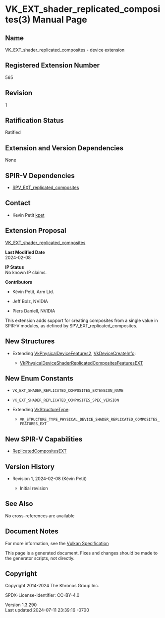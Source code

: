 # VK_EXT_shader_replicated_composites(3) Manual Page

## Name

VK_EXT_shader_replicated_composites - device extension



## <a href="#_registered_extension_number" class="anchor"></a>Registered Extension Number

565

## <a href="#_revision" class="anchor"></a>Revision

1

## <a href="#_ratification_status" class="anchor"></a>Ratification Status

Ratified

## <a href="#_extension_and_version_dependencies" class="anchor"></a>Extension and Version Dependencies

None

## <a href="#_spir_v_dependencies" class="anchor"></a>SPIR-V Dependencies

- [SPV_EXT_replicated_composites](https://htmlpreview.github.io/?https://github.com/KhronosGroup/SPIRV-Registry/blob/main/extensions/EXT/SPV_EXT_replicated_composites.html)

## <a href="#_contact" class="anchor"></a>Contact

- Kevin Petit <a
  href="https://github.com/KhronosGroup/Vulkan-Docs/issues/new?body=%5BVK_EXT_shader_replicated_composites%5D%20@kpet%0A*Here%20describe%20the%20issue%20or%20question%20you%20have%20about%20the%20VK_EXT_shader_replicated_composites%20extension*"
  target="_blank" rel="nofollow noopener"><em></em>kpet</a>

## <a href="#_extension_proposal" class="anchor"></a>Extension Proposal

[VK_EXT_shader_replicated_composites](https://github.com/KhronosGroup/Vulkan-Docs/tree/main/proposals/VK_EXT_shader_replicated_composites.adoc)

**Last Modified Date**  
2024-02-08

**IP Status**  
No known IP claims.

**Contributors**  
- Kévin Petit, Arm Ltd.

- Jeff Bolz, NVIDIA

- Piers Daniell, NVIDIA

This extension adds support for creating composites from a single value
in SPIR-V modules, as defined by SPV_EXT_replicated_composites.

## <a href="#_new_structures" class="anchor"></a>New Structures

- Extending [VkPhysicalDeviceFeatures2](https://registry.khronos.org/vulkan/specs/1.3-extensions/man/html/VkPhysicalDeviceFeatures2.html),
  [VkDeviceCreateInfo](https://registry.khronos.org/vulkan/specs/1.3-extensions/man/html/VkDeviceCreateInfo.html):

  - [VkPhysicalDeviceShaderReplicatedCompositesFeaturesEXT](https://registry.khronos.org/vulkan/specs/1.3-extensions/man/html/VkPhysicalDeviceShaderReplicatedCompositesFeaturesEXT.html)

## <a href="#_new_enum_constants" class="anchor"></a>New Enum Constants

- `VK_EXT_SHADER_REPLICATED_COMPOSITES_EXTENSION_NAME`

- `VK_EXT_SHADER_REPLICATED_COMPOSITES_SPEC_VERSION`

- Extending [VkStructureType](https://registry.khronos.org/vulkan/specs/1.3-extensions/man/html/VkStructureType.html):

  - `VK_STRUCTURE_TYPE_PHYSICAL_DEVICE_SHADER_REPLICATED_COMPOSITES_FEATURES_EXT`

## <a href="#_new_spir_v_capabilities" class="anchor"></a>New SPIR-V Capabilities

- <a
  href="https://registry.khronos.org/vulkan/specs/1.3-extensions/html/vkspec.html#spirvenv-capabilities-table-ReplicatedCompositesEXT"
  target="_blank" rel="noopener">ReplicatedCompositesEXT</a>

## <a href="#_version_history" class="anchor"></a>Version History

- Revision 1, 2024-02-08 (Kévin Petit)

  - Initial revision

## <a href="#_see_also" class="anchor"></a>See Also

No cross-references are available

## <a href="#_document_notes" class="anchor"></a>Document Notes

For more information, see the <a
href="https://registry.khronos.org/vulkan/specs/1.3-extensions/html/vkspec.html#VK_EXT_shader_replicated_composites"
target="_blank" rel="noopener">Vulkan Specification</a>

This page is a generated document. Fixes and changes should be made to
the generator scripts, not directly.

## <a href="#_copyright" class="anchor"></a>Copyright

Copyright 2014-2024 The Khronos Group Inc.

SPDX-License-Identifier: CC-BY-4.0

Version 1.3.290  
Last updated 2024-07-11 23:39:16 -0700
